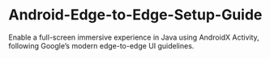 # Android-Edge-to-Edge-Setup-Guide
Enable a full-screen immersive experience in Java using AndroidX Activity, following Google’s modern edge-to-edge UI guidelines.
